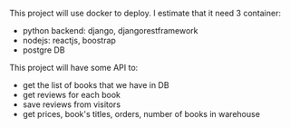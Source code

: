 This project will use docker to deploy. I estimate that it need 3 container:
- python backend: django, djangorestframework
- nodejs: reactjs, boostrap
- postgre DB 

This project will have some API to:
- get the list of books that we have in DB
- get reviews for each book
- save reviews from visitors
- get prices, book's titles, orders, number of books in warehouse
